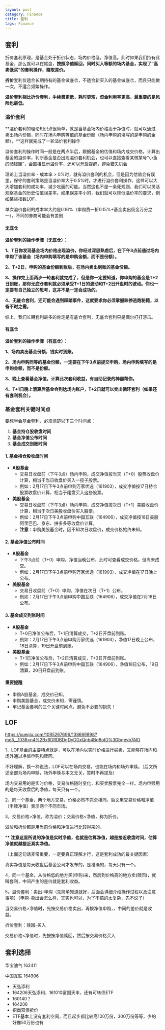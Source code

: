 ```yaml
---
layout: post
category: Finance
title: 套利
tags: Finance
---
```


## 套利



折价套利原理，是基金处于折价状态，场内价格低，净值高。此时如果我们持有此基金，那么就可以在尾盘，**按照净值赎回，同时买入等额的场内基金，实现了“高卖低买”的套利操作，赚取差价。**



**折价**套利仅适合长期持有的基金做底仓，不适合新买入的基金做底仓，而且只能做一次，不适合频繁操作。





**溢价套利相比折价套利，手续费更低，耗时更短，资金利用率更高，最重要的是风险也最低。**





### 溢价套利



**溢价套利的理论知识点很简单，就是当基金场内价格高于净值时，就可以通过卖出场内份额，同时在场内申购等值的基金份额（场内申购的填写的是申购的金额），**这样就完成了一轮溢价套利操作





溢价套利的操作时间一般是在两点半后，跟据基金的估值和场内成交价格，计算出基金的溢价率，判断基金是否出现溢价套利机会，也可以直接查看某微某号“小鱼的储钱罐”，会直接显示溢价率，还可以开启提醒，避免错失机会

理论上当溢价率 - 成本率 > 0%时，就有溢价套利的机会，但是因为估值会有误差，保守的套利策略是当溢价率大于0.5%时，才进行溢价套利操作，这样可以大大增加套利的成功率，减少吃面的可能。当然这也不是一条死规则，我们可以灵活观察基金的历史估值误差率，如果误差率小的，我们就可以降低溢价率的要求，例如某些指数LOF。

单次溢价套利的成本率大约是0.16%（申购费一折0.15%+基金卖出佣金万分之一），不同的券商可能会有差别



#### 无底仓

**溢价套利的操作步骤（无底仓）：**

**1、T日你发现基金场内价格出现溢价，你经过深思熟虑后，在下午3点前通过场内申购了该基金（场内申购填写的是申购金额，而不是份额）。**

**2、T+2日，申购的基金份额到账后，在场内卖出到账的基金份额。**

**3、操作完上面两步一轮套利就完成了，但是你一定要知道，你申购的基金是T+2日到账，那你无底仓套利就必须承受T+1日的波动和T+2日开盘时的波动。你也一定要有自己独立的思考，这并不是一定会成功的。**

**4、无底仓套利，还可能会遇到踩踏事件，这就要求你必须掌握跌停逃跑秘籍，以备不时之需。**

综上，我们长期套利最多的肯定是有底仓套利，无底仓套利只是偶尔打打游击。



#### 有底仓

**溢价套利的操作步骤（有底仓）：**

**1、场内卖出基金份额，钱实时到账。**

**2、场内申购同等的基金份额，一定要在下午3点前提交申购，场内申购填写的是申购金额，而不是份额。**

**3、晚上查看基金净值，计算此次套利收益，有自助记录的神器帮你。**

**4、T+1日晚上清算后基金会到达场内账户，T+2日就可以卖出循环套利（如果还有套利机会）。**





### 基金套利关键时间点

要想学会基金套利，必须清楚以下三个时间点：

1. **基金持仓股收盘时间**
2. **基金净值公布时间**
3. **基金成交到账时间**

#### 1. 基金持仓股收盘时间

- **A股基金**
  - 交易日收盘前（下午3点）场内申购，成交净值按当天（T+0）股票收盘价计算，相当于当日收盘价买入一揽子股票。
  - 例如：2月17日下午3点前申购万家优选（161903），成交净值按17日持仓股票收盘价计算，相当于尾盘买入这些股票。
- **美股基金**
  - 交易日收盘前（下午3点）场内申购，成交净值按次日（T+1）美股收盘价计算，相当于次日美股收盘价买入股票。
  - 例如：2月17日下午3点前申购中国互联（164906），成交净值按18日美股阿里巴巴、京东、拼多多等收盘价计算。
  - **注意**：申购美股基金时，因不知次日收盘价，成交价格始终未知。

#### 2. 基金净值公布时间

- **A股基金**
  - 下午3点前（T+0）申购，净值当晚公布，此时可查看成交价格，但尚未成交。
  - 例如：2月17日下午3点前申购万家优选（161903），成交净值在17日晚上公布。
- **美股基金**
  - 交易日收盘前（T+0）申购，净值在次日（T+1）公布。
  - 例如：2月17日下午3点前申购中国互联（164906），成交净值在2月18日公布。

#### 3. 基金成交到账时间

- **A股基金**
  - T+0日净值公布后，T+1日清算成交，T+2日开盘前到账。
  - 例如：2月17日下午3点前申购万家优选（161903），净值17日晚上公布，18日清算，19日开盘前到账。
- **美股基金**
  - T+1日净值公布后，T+2日清算成交，T+3日开盘前到账。
  - 例如：2月17日下午3点前申购中国互联（164906），净值18日公布，19日清算，20日开盘前到账。

#### 重要提醒

- 申购A股基金，成交价已知。
- 申购美股基金，成交价未知，需谨慎。
- 牢记基金套利的三个关键时间点，避免不必要的损失！





## LOF

https://xueqiu.com/1095267696/138669898?md5__1038=n4%2Bx9DRDBDgDyDGxQqb4Bq8otD%3Dbqeyb7AID



1，LOF基金的主要特点就是，可以在场内以实时价格进行买卖，又能够在场内和场外通过净值申购和赎回。

不好理解，换一种说法，LOF可以在场内交易，也能在场内和场外申赎。（后文所述全部为场内申赎，场外申赎与本文无关，暂时不再提及）

场内交易用的是实时价格，交易价格随时变化，和买卖股票完全一样。场内申赎用的是每天收盘后的净值，每天只有一个。

2，同一个基金，两个地方交易，价格必然不完全相同。后文用交易价格和净值（申赎净值）表示两个不同市场。

3，交易价格>净值，称为溢价；交易价格<净值，称为折价。

溢价和折价都是用当前价格和净值进行比较得来的。

***\* 注意这里所说的净值是实时净值，也就是估算净值，越是接近收盘时间，估算净值就越接近真实净值。**

（上面这句话非常重要，一定要真正理解才行，这是套利成功的最关键因素）

真实净值是每天收盘后基金公司才发布的，是准确的，每天只有一个。

4，同一个基金，从价格低的地方买(申购)来，然后到价格高的地方卖(赎回)，就叫套利，中间产生的差价就是套利收益。

5，溢价套利：卖出-申购（先简单知道就好，后面会详细介绍操作过程以及注意事项）（申购-卖出会怎么样，其实也可以，为了不搞的太复杂，先不说了）

当交易价格>净值时，先按交易价格卖出，再按净值申购，，中间的差价就是收益。

折价套利：赎回-买入

交易价格<净值时，先按按净值赎回，然后按交易价格买入





## 套利选择



华宝油气 162411

中国互联 164906

- 天弘添利
- 164206天弘添利，161010富国天丰，还有可转债ETF
- 160140？
- 164206
- 招商双债折价
- ETF基本上没有套利空间，而且起步都比较高100万份，300万份等等，少的好像50万份也有

